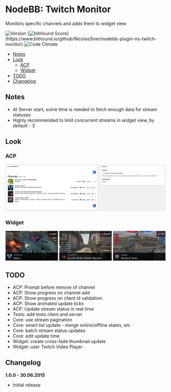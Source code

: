 # NodeBB: Twitch Monitor
Monitors specific channels and adds them to widget view

![Version](https://img.shields.io/npm/v/nodebb-plugin-ns-twitch-monitor.svg)
[![bitHound Score](https://www.bithound.io/github/NicolasSiver/nodebb-plugin-ns-twitch-monitor/badges/score.svg?)](https://www.bithound.io/github/NicolasSiver/nodebb-plugin-ns-twitch-monitor)
![Code Climate](https://img.shields.io/codeclimate/github/NicolasSiver/nodebb-plugin-ns-twitch-monitor.svg)

<!-- START doctoc generated TOC please keep comment here to allow auto update -->
<!-- DON'T EDIT THIS SECTION, INSTEAD RE-RUN doctoc TO UPDATE -->
 

- [Notes](#notes)
- [Look](#look)
  - [ACP](#acp)
  - [Widget](#widget)
- [TODO](#todo)
- [Changelog](#changelog)

<!-- END doctoc generated TOC please keep comment here to allow auto update -->

## Notes

- At Server start, some time is needed to fetch enough data for stream statuses
- Highly recommended to limit concurrent streams in widget view, by default - 3

## Look

### ACP

![Admin Panel View](docs/images/acp.png)

### Widget

![Horizontal Widget View](docs/images/widget.png)

## TODO

- ACP: Prompt before remove of channel
- ACP: Show progress on channel add
- ACP: Show progress on client id validation
- ACP: Show animated update ticks
- ACP: Update stream status in real time
- Tests: add tests client and server
- Core: use stream pagination
- Core: smart list update - merge online/offline states, etc
- Core: batch stream status updates
- Core: edit update time
- Widget: create cross-fade thumbnail update
- Widget: user Twitch Video Player

## Changelog

**1.0.0 - 30.06.2015**

- Initial release
